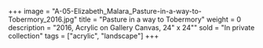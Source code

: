 +++
image = "A-05-Elizabeth_Malara_Pasture-in-a-way-to-Tobermory_2016.jpg"
title = "Pasture in a way to Tobermory"
weight = 0
description = "2016, Acrylic on Gallery Canvas, 24\" x 24\""
sold = "In private collection"
tags = ["acrylic", "landscape"]
+++
